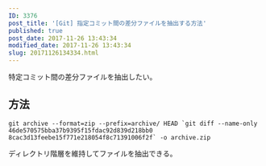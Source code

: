 ```yaml
---
ID: 3376
post_title: '[Git] 指定コミット間の差分ファイルを抽出する方法'
published: true
post_date: 2017-11-26 13:43:34
modified_date: 2017-11-26 13:43:34
slug: 20171126134334.html
---
```

特定コミット間の差分ファイルを抽出したい。

<!--more-->

<h2>方法</h2>

<pre><code class="language-bash">git archive --format=zip --prefix=archive/ HEAD `git diff --name-only 46de570575bba37b9395f15fdac92d839d218bb0 8cac3d13feebe15f771e218054f8c71391006f2f` -o archive.zip
</code></pre>

ディレクトリ階層を維持してファイルを抽出できる。